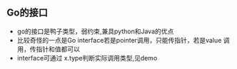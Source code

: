 ## Go的接口

- go的接口是鸭子类型，弱约束,兼具python和Java的优点
- 比较奇怪的一点是Go interface若是pointer调用，只能传指针，若是value 调用，传指针和值都可以
- interface可通过 x.type判断实际调用类型,见demo